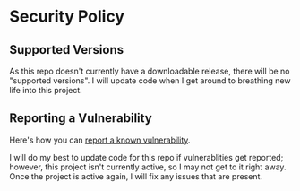 # Security Policy

## Supported Versions

As this repo doesn't currently have a downloadable release, there will be no "supported versions". I will update code when I get around to breathing new life into this project.

## Reporting a Vulnerability

Here's how you can [report a known vulnerability](https://github.com/melvinquick/prime-number-finder/security/advisories/new).

I will do my best to update code for this repo if vulnerablities get reported; however, this project isn't currently active, so I may not get to it right away. Once the project is active again, I will fix any issues that are present.
